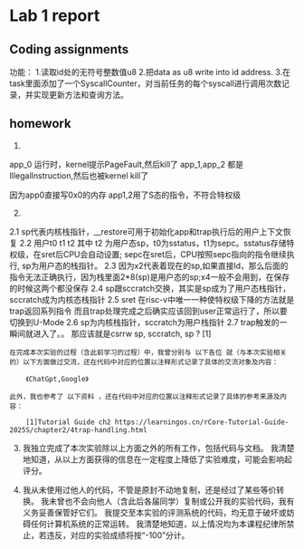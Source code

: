 # Lab 1 report

## Coding assignments

功能：
1.读取id处的无符号整数值u8
2.把data as u8 write into id address.
3.在task里面添加了一个SyscallCounter，对当前任务的每个syscall进行调用次数记录，并实现更新方法和查询方法。

## homework

1.
app_0 运行时，kernel提示PageFault,然后kill了
app_1,app_2 都是IllegalInstruction,然后也被kernel kill了

因为app0直接写0x0的内存
app1,2用了S态的指令，不符合特权级

2.

2.1 sp代表内核栈指针，__restore可用于初始化app和trap执行后的用户上下文恢复
2.2 用户t0 t1 t2 其中 t2 为用户态sp，t0为sstatus，t1为sepc。sstatus存储特权级，在sret后CPU会自动设置; sepc在sret后，CPU按照sepc指向的指令继续执行, sp为用户态的栈指针。
2.3 因为x2代表着现在的sp,如果直接ld，那么后面的指令无法正确执行，因为栈里面2*8(sp)是用户态的sp;x4一般不会用到，在保存的时候这两个都没保存 
2.4 sp跟sccratch交换，其实是sp成为了用户态栈指针，sccratch成为内核态栈指针
2.5 sret 在risc-v中唯一一种使特权级下降的方法就是trap返回系列指令 而且trap处理完成之后确实应该回到user正常运行了，所以要切换到U-Mode
2.6 sp为内核栈指针，sccratch为用户栈指针
2.7 trap触发的一瞬间就进入了。。 那应该就是csrrw sp, sccratch, sp ?
[1]


    在完成本次实验的过程（含此前学习的过程）中，我曾分别与 以下各位 就（与本次实验相关的）以下方面做过交流，还在代码中对应的位置以注释形式记录了具体的交流对象及内容：

        《ChatGpt,Google》

    此外，我也参考了 以下资料 ，还在代码中对应的位置以注释形式记录了具体的参考来源及内容：

        [1]Tutorial Guide ch2 https://learningos.cn/rCore-Tutorial-Guide-2025S/chapter2/4trap-handling.html

3. 我独立完成了本次实验除以上方面之外的所有工作，包括代码与文档。 我清楚地知道，从以上方面获得的信息在一定程度上降低了实验难度，可能会影响起评分。

4. 我从未使用过他人的代码，不管是原封不动地复制，还是经过了某些等价转换。 我未曾也不会向他人（含此后各届同学）复制或公开我的实验代码，我有义务妥善保管好它们。 我提交至本实验的评测系统的代码，均无意于破坏或妨碍任何计算机系统的正常运转。 我清楚地知道，以上情况均为本课程纪律所禁止，若违反，对应的实验成绩将按“-100”分计。

